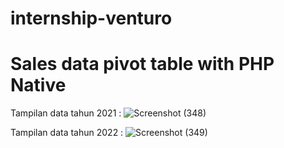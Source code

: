 # internship-venturo
# Sales data pivot table with PHP Native

Tampilan data tahun 2021 :
![Screenshot (348)](https://github.com/rflishrl/internship-venturo/assets/108720279/73dedfae-e182-41d5-92a1-5b4d241d2b21)

Tampilan data tahun 2022 :
![Screenshot (349)](https://github.com/rflishrl/internship-venturo/assets/108720279/98a67e65-47f5-4c77-b1f1-56e72b89d2bd)
